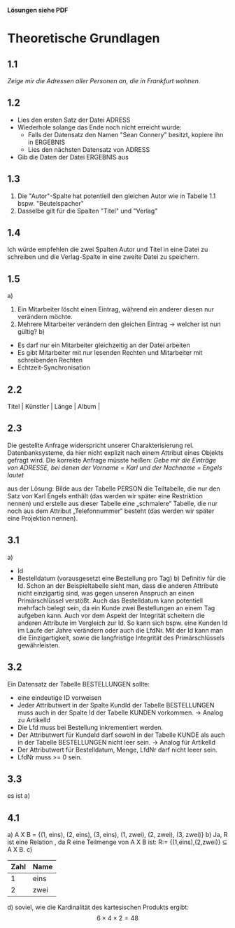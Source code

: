 **Lösungen siehe PDF**

# Theoretische Grundlagen

## 1.1

*Zeige mir die Adressen aller Personen an, die in Frankfurt wohnen.*
## 1.2
- Lies  den ersten Satz der Datei ADRESS
- Wiederhole solange das Ende noch nicht erreicht wurde:
	-  Falls der Datensatz den Namen "Sean Connery" besitzt, kopiere ihn in ERGEBNIS
	- Lies den nächsten Datensatz von ADRESS
- Gib die Daten der Datei ERGEBNIS aus

## 1.3
1. Die "Autor"-Spalte hat potentiell den gleichen Autor wie in Tabelle 1.1 bspw. "Beutelspacher"
2. Dasselbe gilt für die Spalten "Titel" und "Verlag"

## 1.4
Ich würde empfehlen die zwei Spalten Autor und Titel in eine Datei zu schreiben und die Verlag-Spalte in eine zweite Datei zu speichern. 

## 1.5
a)
1. Ein Mitarbeiter löscht einen Eintrag, während ein anderer diesen nur verändern möchte. 
2. Mehrere Mitarbeiter verändern den gleichen Eintrag → welcher ist nun gültig?
b)
-  Es darf nur ein Mitarbeiter gleichzeitig an der Datei arbeiten 
-  Es gibt Mitarbeiter mit nur lesenden Rechten und Mitarbeiter mit schreibenden Rechten
-  Echtzeit-Synchronisation
## 2.2

Titel | Künstler | Länge | Album |

## 2.3 
Die gestellte Anfrage widerspricht unserer Charakterisierung rel. Datenbanksysteme, da hier nicht explizit nach einem Attribut eines Objekts gefragt wird. Die korrekte Anfrage müsste heißen: *Gebe mir die Einträge von ADRESSE, bei denen der Vorname = Karl und der Nachname = Engels lautet*

aus der Lösung: Bilde aus der Tabelle PERSON die Teiltabelle, die nur den Satz von Karl
Engels enthält (das werden wir später eine Restriktion nennen) und erstelle
aus dieser Tabelle eine „schmalere“ Tabelle, die nur noch aus dem Attribut
„Telefonnummer“ besteht (das werden wir später eine Projektion nennen).

## 3.1
a)
- Id
- Bestelldatum (vorausgesetzt eine Bestellung pro Tag)
b)
Definitiv für die Id. Schon an der Beispieltabelle sieht man, dass die anderen Attribute nicht einzigartig sind, was gegen unseren Anspruch an einen Primärschlüssel verstößt. Auch das Bestelldatum kann potentiell mehrfach belegt sein, da ein Kunde zwei Bestellungen an einem Tag aufgeben kann. Auch vor dem Aspekt der Integrität scheitern die anderen Attribute im Vergleich zur Id. So kann sich bspw. eine Kunden Id im Laufe der Jahre verändern oder auch die LfdNr. Mit der Id kann man die Einzigartigkeit, sowie die langfristige Integrität des Primärschlüssels gewährleisten. 
## 3.2
Ein Datensatz der Tabelle BESTELLUNGEN sollte:
- eine eindeutige ID vorweisen
- Jeder Attributwert in der Spalte KundId der Tabelle BESTELLUNGEN muss
auch in der Spalte Id der Tabelle KUNDEN vorkommen. → Analog zu ArtikelId
- Die Lfd muss bei Bestellung inkrementiert werden. 
- Der Attributwert für KundeId  darf sowohl in der Tabelle KUNDE als auch in der Tabelle BESTELLUNGEN nicht leer sein. → Analog für ArtikelId
- Der Attributwert für Bestelldatum, Menge, LfdNr darf nicht leeer sein. 
- LfdNr muss >= 0 sein. 
## 3.3
es ist a)

## 4.1 
a) 
A X B = {(1, eins), (2, eins), (3, eins), (1, zwei), (2, zwei), (3, zwei)}
b) 
Ja, R ist eine Relation , da R eine Teilmenge von A X B ist: R:= {(1,eins),(2,zwei)} ⊆ A X B.
c) 

| Zahl | Name |
| ---- | ---- |
| 1    | eins |
| 2    | zwei |
d) 
soviel, wie die Kardinalität des kartesischen Produkts ergibt: 
$$
6\times4\times2 = 48 
$$

